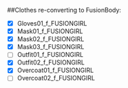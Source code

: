 ##Clothes re-converting to FusionBody:
- [x] Gloves01_f_FUSIONGIRL
- [x] Mask01_f_FUSIONGIRL
- [x] Mask02_f_FUSIONGIRL
- [x] Mask03_f_FUSIONGIRL
- [ ] Outfit01_f_FUSIONGIRL
- [x] Outfit02_f_FUSIONGIRL
- [x] Overcoat01_f_FUSIONGIRL
- [ ] Overcoat02_f_FUSIONGIRL
